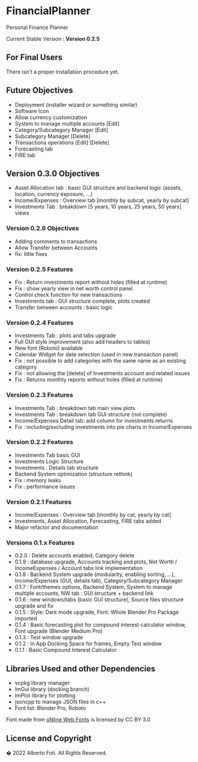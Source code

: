 # FinancialPlanner
Personal Finance Planner <br>

Current Stable Version : **Version 0.2.5**

## For Final Users
There isn't a proper installation procedure yet.

## Future Objectives
- Deployment (installer wizard or something similar)
- Software Icon
- Allow currency customization
- System to manage multiple accounts [Edit]
- Category/Subcategory Manager [Edit]
- Subcategory Manager [Delete]
- Transactions operations [Edit] [Delete]
- Forecasting tab
- FIRE tab

## Version 0.3.0 Objectives
- Asset Allocation tab : basic GUI structure and backend logic (assets, location, currency exposure, ...)
- Income/Expenses : Overview tab [monthly by subcat, yearly by subcat]
- Investments Tab : breakdown [5 years, 10 years, 25 years, 50 years] views

### Version 0.2.6 Objectives
- Adding comments to transactions
- Allow Transfer between Accounts
- fix: little fixes

### Version 0.2.5 Features
- Fix : Return investments report without holes (filled at runtime)
- Fix : show yearly view in net worth control panel
- Control check function for new transactions
- Investments tab : GUI structure complete, plots created
- Transfer between accounts : basic logic

### Version 0.2.4 Features
- Investments Tab : plots and tabs upgrade
- Full GUI style improvement (also add headers to tables)
- New font (Roboto) available
- Calendar Widget for date selection (used in new transaction panel)
- Fix : not possible to add categories with the same name as an existing category
- Fix : not allowing the [delete] of Investments account and related issues
- Fix : Returns monthly reports without holes (filled at runtime)

### Version 0.2.3 Features
- Investments Tab : breakdown tab main view plots
- Investments Tab : breakdown tab GUI structure (not complete)
- Income/Expenses Detail tab: add column for investments returns
- Fix : including/excluding investments into pie charts in Income/Expenses

### Version 0.2.2 Features
- Investments Tab basic GUI
- Investments Logic Structure
- Investments : Details tab structure
- Backend System optimization (structure rethink)
- Fix : memory leaks
- Fix : performance issues

### Version 0.2.1 Features
- Income/Expenses : Overview tab [monthly by cat, yearly by cat]
- Investments, Asset Allocation, Forecasting, FIRE tabs added
- Major refactor and documentation

### Versions 0.1.x Features
- 0.2.0 : Delete accounts enabled, Category delete
- 0.1.9 : database upgrade, Accounts tracking and plots, Net Worth / IncomeExpenses / Account tabs link implementation
- 0.1.8 : Backend System upgrade (modularity, enabling sorting, ...), Income/Expenses (GUI, details tab), Category/Subcategory Manager
- 0.1.7 : Font/themes options, Backend System, System to manage multiple accounts, NW tab : GUI structure + backend link
- 0.1.6 : new windows/tabs (basic GUI structure), Source files structure upgrade and fix
- 0.1.5 : Style: Dark mode upgrade, Font: Whole Blender Pro Package imported
- 0.1.4 : Basic forecasting plot for compound interest calculator window, Font upgrade (Blender Medium Pro)
- 0.1.3 : Test window upgrade
- 0.1.2 : in App Docking Space for frames, Empty Test window
- 0.1.1 : Basic Compound Interest Calculator

## Libraries Used and other Dependencies
- vcpkg library manager <br>
- ImGui library (docking branch)
- ImPlot library for plotting
- jsoncpp to manage JSON files in c++
- Font list: Blender Pro, Roboto<br>
<div>Font made from <a href="http://www.onlinewebfonts.com">oNline Web Fonts</a> is licensed by CC BY 3.0</div>

## License and Copyright
� 2022 Alberto Foti. All Rights Reserved.
